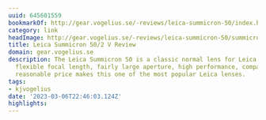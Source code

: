 ```yaml
---
uuid: 645601559
bookmarkOf: http://gear.vogelius.se/-reviews/leica-summicron-50/index.html
category: link
headImage: http://gear.vogelius.se/-reviews/leica-summicron-50/summicron-50-m9-8.jpg
title: Leica Summicron 50/2 V Review
domain: gear.vogelius.se
description: The Leica Summicron 50 is a classic normal lens for Leica M-mount. Its
  flexible focal length, fairly large aperture, high performance, compact size and
  reasonable price makes this one of the most popular Leica lenses.
tags:
- kjvogelius
date: '2023-03-06T22:46:03.124Z'
highlights:
---
```



